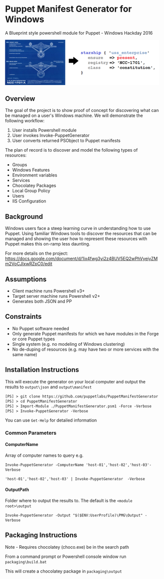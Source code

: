 # Puppet Manifest Generator for Windows

A Blueprint style powershell module for Puppet - Windows Hackday 2016

![Image of Puppet Manifest Generator](https://github.com/puppetlabs/PuppetManifestGenerator/blob/master/img/enterprise.png)

## Overview

The goal of the project is to show proof of concept for discovering what can be managed on a user's Windows machine. We will demonstrate the following workflow:

1. User installs Powershell module
2. User invokes Invoke-PuppetGenerator
3. User converts returned PSObject to Puppet manifests

The plan of record is to discover and model the following types of resources:

- Groups
- Windows Features
- Environment variables
- Services
- Chocolatey Packages
- Local Group Policy
- Users
- IIS Configuration

## Background

Windows users face a steep learning curve in understanding how to use Puppet. Using familiar Windows tools to discover the resources that can be managed and showing the user how to represent these resources with Puppet makes this on-ramp less daunting.

For more details on the project:
https://docs.google.com/document/d/1ix4fwg3yi2z4BUV5EQ2wPhVyeiyZMm2VoCJIxwRZpC0/edit

## Assumptions

- Client machine runs Powershell v3+
- Target server machine runs Powershell v2+
- Generates both JSON and PP

## Constraints

- No Puppet software needed
- Only generate Puppet manifests for which we have modules in the Forge or core Puppet types
- Single system (e.g. no modeling of Windows clustering)
- No de-duping of resources (e.g. may have two or more services with the same name)

## Installation Instructions

This will execute the generator on your local computer and output the results to `output\json` and `output\manifest`

~~~
[PS] > git clone https://github.com/puppetlabs/PuppetManifestGenerator
[PS] > cd PuppetManifestGenerator
[PS] > Import-Module ./PuppetManifestGenerator.psm1 -Force -Verbose
[PS] > Invoke-PuppetGenerator -Verbose
~~~

You can use `Get-Help` for detailed information

### Common Parameters

#### ComputerName

Array of computer names to query e.g.
~~~
Invoke-PuppetGenerator -ComputerName 'host-01','host-02','host-03'-Verbose
~~~
~~~
'host-01','host-02','host-03' | Invoke-PuppetGenerator  -Verbose
~~~

#### OutputPath

Folder where to output the results to.  The default is the `<module root>\output`
~~~
Invoke-PuppetGenerator -Output "$($ENV:UserProfile)\PMG\Output" -Verbose
~~~


## Packaging Instructions

Note - Requires chocolatey (choco.exe) be in the search path

From a command prompt or Powershell console window run `packaging\build.bat`

This will create a chocolatey package in `packaging\output`

